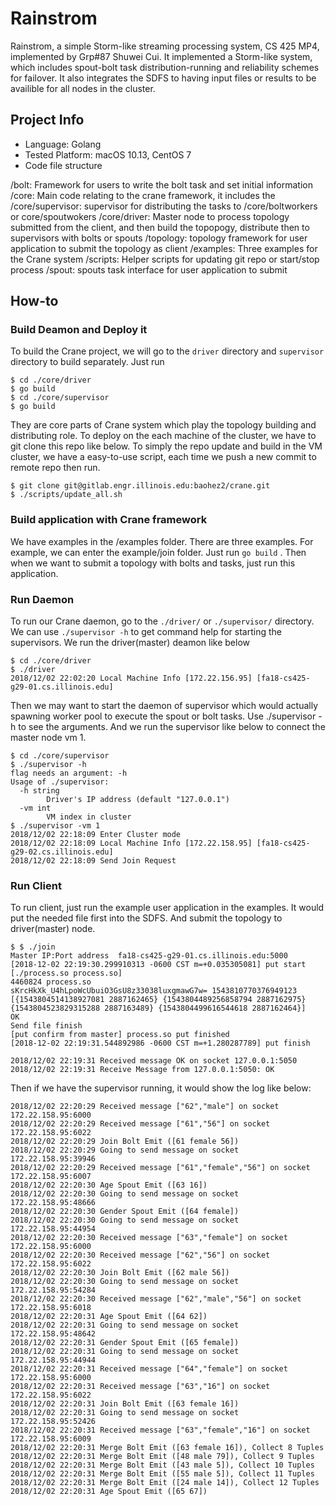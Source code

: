 # Rainstrom

Rainstrom, a simple Storm-like streaming processing system, CS 425 MP4, implemented by Grp#87 Shuwei Cui. It implemented a Storm-like system, which includes spout-bolt task distribution-running and reliability schemes for failover. It also integrates the SDFS to having input files or results to be availible for all nodes in the cluster.

## Project Info

- Language: Golang
- Tested Platform: macOS 10.13, CentOS 7
- Code file structure

/bolt: Framework for users to write the bolt task and set initial information
/core: Main code relating to the crane framework, it includes the 
/core/supervisor: supervisor for distributing the tasks to /core/boltworkers or core/spoutwokers
/core/driver: Master node to process topology submitted from the client, and then build the topopogy, distribute then to supervisors with bolts or spouts
/topology: topology framework for user application to submit the topology as client
/examples: Three examples for the Crane system
/scripts: Helper scripts for updating git repo or start/stop process
/spout: spouts task interface for user application to submit 

## How-to

### Build Deamon and Deploy it

To build the Crane project, we will go to the `driver` directory and `supervisor` directory to build separately. Just run

```shell
$ cd ./core/driver
$ go build
$ cd ./core/supervisor
$ go build
```

They are core parts of Crane system which play the topology building and distributing role. To deploy on the each machine of the cluster, we have to git clone this repo like below. To simply the repo update and build in the VM cluster, we have a easy-to-use script, each time we push a new commit to remote repo then run.

```shell
$ git clone git@gitlab.engr.illinois.edu:baohez2/crane.git
$ ./scripts/update_all.sh
```

### Build application with Crane framework

We have examples in the /examples folder. There are three examples. For example, we can enter the example/join folder. Just run `go build` . Then when we want to submit a topology with bolts and tasks, just run this application.

### Run Daemon

To run our Crane daemon, go to the `./driver/`  or `./supervisor/` directory. We can use `./supervisor -h` to get command help for starting the supervisors. We run the driver(master) deamon like below

```shell
$ cd ./core/driver
$ ./driver
2018/12/02 22:02:20 Local Machine Info [172.22.156.95] [fa18-cs425-g29-01.cs.illinois.edu]

```

Then we may want to start the daemon of supervisor which would actually spawning worker pool to execute the spout or bolt tasks. Use ./supervisor -h to see the arguments. And we run the supervisor like below to connect the master node vm 1. 

```shell
$ cd ./core/supervisor
$ ./supervisor -h
flag needs an argument: -h
Usage of ./supervisor:
  -h string
    	Driver's IP address (default "127.0.0.1")
  -vm int
    	VM index in cluster
$ ./supervisor -vm 1
2018/12/02 22:18:09 Enter Cluster mode
2018/12/02 22:18:09 Local Machine Info [172.22.158.95] [fa18-cs425-g29-02.cs.illinois.edu]
2018/12/02 22:18:09 Send Join Request

```

### Run Client

To run client, just run the example user application in the examples. It would put the needed file first into the SDFS. And submit the topology to driver(master) node.

```shell
$ $ ./join 
Master IP:Port address  fa18-cs425-g29-01.cs.illinois.edu:5000
[2018-12-02 22:19:30.299910313 -0600 CST m=+0.035305081] put start
[./process.so process.so]
4460824 process.so
sKrcHkXk_U4hLpoWcUbuiO3GsU8z33038luxgmawG7w= 1543810770376949123 [{1543804514138927081 2887162465} {1543804489256858794 2887162975} {1543804523829315288 2887163489} {1543804499616544618 2887162464}]
OK
Send file finish
[put confirm from master] process.so put finished
[2018-12-02 22:19:31.544892986 -0600 CST m=+1.280287789] put finish

2018/12/02 22:19:31 Received message OK on socket 127.0.0.1:5050
2018/12/02 22:19:31 Receive Message from 127.0.0.1:5050: OK
```

Then if we have the supervisor running, it would show the log like below:

```shell
2018/12/02 22:20:29 Received message ["62","male"] on socket 172.22.158.95:6000
2018/12/02 22:20:29 Received message ["61","56"] on socket 172.22.158.95:6022
2018/12/02 22:20:29 Join Bolt Emit ([61 female 56])
2018/12/02 22:20:29 Going to send message on socket 172.22.158.95:39946
2018/12/02 22:20:29 Received message ["61","female","56"] on socket 172.22.158.95:6007
2018/12/02 22:20:30 Age Spout Emit ([63 16])
2018/12/02 22:20:30 Going to send message on socket 172.22.158.95:48666
2018/12/02 22:20:30 Gender Spout Emit ([64 female])
2018/12/02 22:20:30 Going to send message on socket 172.22.158.95:44954
2018/12/02 22:20:30 Received message ["63","female"] on socket 172.22.158.95:6000
2018/12/02 22:20:30 Received message ["62","56"] on socket 172.22.158.95:6022
2018/12/02 22:20:30 Join Bolt Emit ([62 male 56])
2018/12/02 22:20:30 Going to send message on socket 172.22.158.95:54284
2018/12/02 22:20:30 Received message ["62","male","56"] on socket 172.22.158.95:6018
2018/12/02 22:20:31 Age Spout Emit ([64 62])
2018/12/02 22:20:31 Going to send message on socket 172.22.158.95:48642
2018/12/02 22:20:31 Gender Spout Emit ([65 female])
2018/12/02 22:20:31 Going to send message on socket 172.22.158.95:44944
2018/12/02 22:20:31 Received message ["64","female"] on socket 172.22.158.95:6000
2018/12/02 22:20:31 Received message ["63","16"] on socket 172.22.158.95:6022
2018/12/02 22:20:31 Join Bolt Emit ([63 female 16])
2018/12/02 22:20:31 Going to send message on socket 172.22.158.95:52426
2018/12/02 22:20:31 Received message ["63","female","16"] on socket 172.22.158.95:6009
2018/12/02 22:20:31 Merge Bolt Emit ([63 female 16]), Collect 8 Tuples
2018/12/02 22:20:31 Merge Bolt Emit ([48 male 79]), Collect 9 Tuples
2018/12/02 22:20:31 Merge Bolt Emit ([43 male 5]), Collect 10 Tuples
2018/12/02 22:20:31 Merge Bolt Emit ([55 male 5]), Collect 11 Tuples
2018/12/02 22:20:31 Merge Bolt Emit ([24 male 14]), Collect 12 Tuples
2018/12/02 22:20:31 Age Spout Emit ([65 67])
```